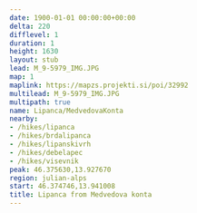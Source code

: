 ```yaml
---
date: 1900-01-01 00:00:00+00:00
delta: 220
difflevel: 1
duration: 1
height: 1630
layout: stub
lead: M_9-5979_IMG.JPG
map: 1
maplink: https://mapzs.projekti.si/poi/32992
multilead: M_9-5979_IMG.JPG
multipath: true
name: Lipanca/MedvedovaKonta
nearby:
- /hikes/lipanca
- /hikes/brdalipanca
- /hikes/lipanskivrh
- /hikes/debelapec
- /hikes/visevnik
peak: 46.375630,13.927670
region: julian-alps
start: 46.374746,13.941008
title: Lipanca from Medvedova konta
---
```

